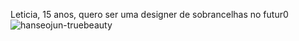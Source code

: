 Leticia, 15 anos, quero ser uma designer de sobrancelhas no futur0
![hanseojun-truebeauty](https://github.com/user-attachments/assets/a5bc08a0-1fa1-4325-a0f5-e73f5580eb86)
